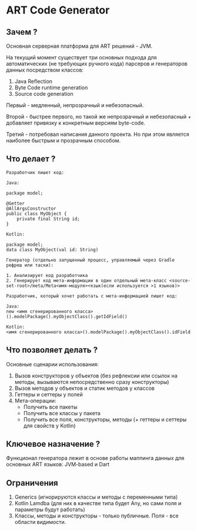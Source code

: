 # ART Code Generator

## Зачем ?

Основная серверная платформа для ART решений - JVM.

На текущий момент существует три основных подхода для автоматических (не требующих ручного кода) парсеров и генераторов
данных посредством классов:

1. Java Reflection
2. Byte Code runtime generation
3. Source code generation

Первый - медленный, непрозрачный и небезопасный.

Второй - быстрее первого, но такой же непрозрачный и небезопасный + добавляет привязку к конкретным версиям byte-code.

Третий - потребовал написания данного проекта. Но при этом является наиболее быстрым и прозрачным способом.

## Что делает ?

```
Разработчик пишет код:

Java: 

package model;

@Getter
@AllArgsConstructor
public class MyObject {
    private final String id;
} 

Kotlin:

package model;
data class MyObject(val id: String)
```

```
Генератор (отдельно запущенный процесс, управляемый через Gradle рефреш или таски):

1. Анализирует код разработчика
2. Генерирует код мета-информации в один отдельный мета-класс <source-set-root>/meta/Meta<имя-модуля><язык(если используется >1 языков)>
```

```
Разработчик, который хочет работать с мета-информацией пишет код:

Java:
new <имя сгенерированного класса>().modelPackage().myObjectClass().getIdField()

Kotlin:
<имя сгенерированного класса>().modelPackage().myObjectClass().idField
```

## Что позволяет делать ?

Основные сценарии использования:

1. Вызов конструкторов у объектов (без рефлексии или ссылок на методы, вызываются непосредственно сразу конструкторы)
2. Вызов методов у объектов и статик методов у классов
3. Геттеры и сеттеры у полей
4. Мета-операции:
    * Получить все пакеты
    * Получить все классы у пакета
    * Получить все поля, конструкторы, методы (+ геттеры и сеттеры для свойств у Kotlin)

## Ключевое назначение ?

Функционал генератора лежит в основе работы маппинга данных для основных ART языков: JVM-based и Dart

## Ограничения

1. Generics (игнорируются классы и методы с переменными типа)
2. Kotlin Lamdba (для них в качестве типа будет Any, но сами поля и параметры будут работать)
3. Классы, методы и конструкторы - только публичные. Поля - все области видимости.
